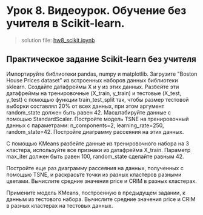 # Урок 8. Видеоурок. Обучение без учителя в Scikit-learn.

> solution file: [hw8_scikit.ipynb](hw8_scikit.ipynb)

## Практическое задание Scikit-learn без учителя
Импортируйте библиотеки pandas, numpy и matplotlib.
Загрузите "Boston House Prices dataset" из встроенных наборов данных библиотеки sklearn. Создайте датафреймы X и y из этих данных.
Разбейте эти датафреймы на тренировочные (X_train, y_train) и тестовые (X_test, y_test) с помощью функции train_test_split так, чтобы размер тестовой выборки составлял 20% от всех данных, при этом аргумент random_state должен быть равен 42.
Масштабируйте данные с помощью StandardScaler.
Постройте модель TSNE на тренировочный данных с параметрами: n_components=2, learning_rate=250, random_state=42.
Постройте диаграмму рассеяния на этих данных.

С помощью KMeans разбейте данные из тренировочного набора на 3 кластера, используйте все признаки из датафрейма X_train.
Параметр max_iter должен быть равен 100, random_state сделайте равным 42.

Постройте еще раз диаграмму рассеяния на данных, полученных с помощью TSNE, и раскрасьте точки из разных кластеров разными цветами.
Вычислите средние значения price и CRIM в разных кластерах.

Примените модель KMeans, построенную в предыдущем задании, к данным из тестового набора. Вычислите средние значения price и CRIM в разных кластерах на тестовых данных.